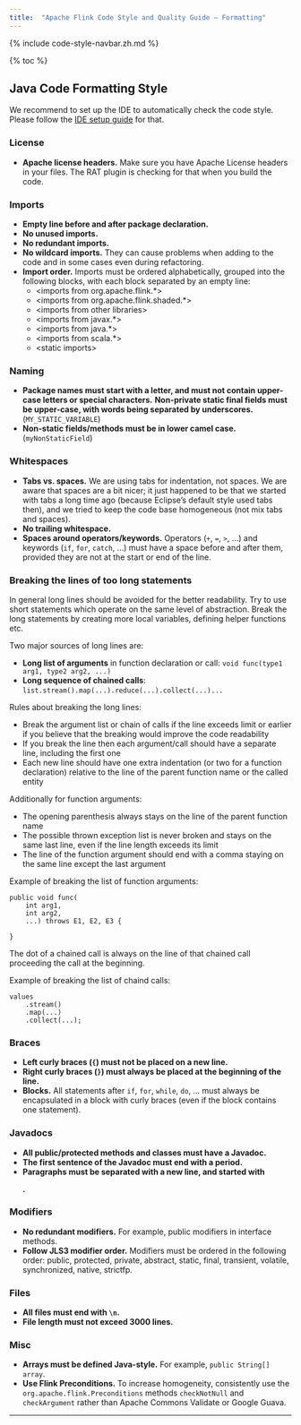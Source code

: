```yaml
---
title:  "Apache Flink Code Style and Quality Guide — Formatting"
---
```


{% include code-style-navbar.zh.md %}

{% toc %}



## Java Code Formatting Style

We recommend to set up the IDE to automatically check the code style. Please follow the [IDE setup guide](https://ci.apache.org/projects/flink/flink-docs-master/flinkDev/ide_setup.html#checkstyle-for-java) for that.


### License

* **Apache license headers.** Make sure you have Apache License headers in your files. The RAT plugin is checking for that when you build the code.

### Imports

* **Empty line before and after package declaration.**
* **No unused imports.**
* **No redundant imports.**
* **No wildcard imports.** They can cause problems when adding to the code and in some cases even during refactoring.
* **Import order.** Imports must be ordered alphabetically, grouped into the following blocks, with each block separated by an empty line:
    * &lt;imports from org.apache.flink.*&gt;
    * &lt;imports from org.apache.flink.shaded.*&gt;
    * &lt;imports from other libraries&gt;
    * &lt;imports from javax.*&gt;
    * &lt;imports from java.*&gt;
    * &lt;imports from scala.*&gt;
    * &lt;static imports&gt;


### Naming

* **Package names must start with a letter, and must not contain upper-case letters or special characters.**
 **Non-private static final fields must be upper-case, with words being separated by underscores.**(`MY_STATIC_VARIABLE`)
* **Non-static fields/methods must be in lower camel case.** (`myNonStaticField`)


### Whitespaces

* **Tabs vs. spaces.** We are using tabs for indentation, not spaces.
We are aware that spaces are a bit nicer; it just happened to be that we started with tabs a long time ago (because Eclipse’s default style used tabs then), and we tried to keep the code base homogeneous (not mix tabs and spaces).
* **No trailing whitespace.**
* **Spaces around operators/keywords.** Operators (`+`, `=`, `>`, …) and keywords (`if`, `for`, `catch`, …) must have a space before and after them, provided they are not at the start or end of the line.


### Breaking the lines of too long statements

In general long lines should be avoided for the better readability. Try to use short statements which operate on the same level of abstraction. Break the long statements by creating more local variables, defining helper functions etc.

Two major sources of long lines are:

* **Long list of arguments** in function declaration or call: `void func(type1 arg1, type2 arg2, ...)`
* **Long sequence of chained calls**: `list.stream().map(...).reduce(...).collect(...)...`

Rules about breaking the long lines:

* Break the argument list or chain of calls if the line exceeds limit or earlier if you believe that the breaking would improve the code readability
* If you break the line then each argument/call should have a separate line, including the first one
* Each new line should have one extra indentation (or two for a function declaration) relative to the line of the parent function name or the called entity

Additionally for function arguments:

* The opening parenthesis always stays on the line of the parent function name
* The possible thrown exception list is never broken and stays on the same last line, even if the line length exceeds its limit
* The line of the function argument should end with a comma staying on the same line except the last argument

Example of breaking the list of function arguments:

```
public void func(
    int arg1,
    int arg2,
    ...) throws E1, E2, E3 {

}
```

The dot of a chained call is always on the line of that chained call proceeding the call at the beginning.

Example of breaking the list of chaind calls:

```
values
    .stream()
    .map(...)
    .collect(...);
```


### Braces

* **Left curly braces (<code>{</code>) must not be placed on a new line.**
* <strong>Right curly braces (<code>}</code>) must always be placed at the beginning of the line.</strong>
* <strong>Blocks.</strong> All statements after <code>if</code>, <code>for</code>, <code>while</code>, <code>do</code>, … must always be encapsulated in a block with curly braces (even if the block contains one statement).


### Javadocs

* **All public/protected methods and classes must have a Javadoc.**
* **The first sentence of the Javadoc must end with a period.**
* **Paragraphs must be separated with a new line, and started with <p>.**


### Modifiers

* **No redundant modifiers.** For example, public modifiers in interface methods.
* **Follow JLS3 modifier order.** Modifiers must be ordered in the following order: public, protected, private, abstract, static, final, transient, volatile, synchronized, native, strictfp.


### Files

* **All files must end with <code>\n</code>.**
* <strong>File length must not exceed 3000 lines.</strong>


### Misc

* **Arrays must be defined Java-style.** For example, `public String[] array`.
* **Use Flink Preconditions.** To increase homogeneity, consistently use the `org.apache.flink.Preconditions` methods `checkNotNull` and `checkArgument` rather than Apache Commons Validate or Google Guava.



<hr>

[^1]:
     We are keeping such frameworks out of Flink, to make debugging easier and avoid dependency clashes.
